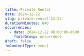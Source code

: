 ```yaml
---
title: Private Rental
date: 2024-12-22
slug: private-rental-12-22
durationMinutes: 840
occurrences:
  - date: 2024-12-22 08:00:00-0600
    fieldGroup: occurrence
draft: false
fmContentType: event
---
```

